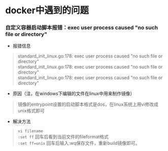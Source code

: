 # docker中遇到的问题

### 自定义容器启动脚本报错：exec user process caused "no such file or directory"

+ 报错信息
> standard_init_linux.go:178: exec user process caused "no such file or directory"  
standard_init_linux.go:178: exec user process caused "no such file or directory"  
standard_init_linux.go:178: exec user process caused "no such file or directory"  

+ 原因（注，在windows下编辑的文件在linux中用来制作镜像）
> 镜像的entrypoint设置的启动脚本格式是dos，在linux系统上用vi修改成unix格式即可

+ 解决方法
> `vi filename`  
`:set ff`  回车后看到当前文件的fileformat格式  
`:set ff=unix` 回车后输入:wq保存文件，重新build镜像即可。  